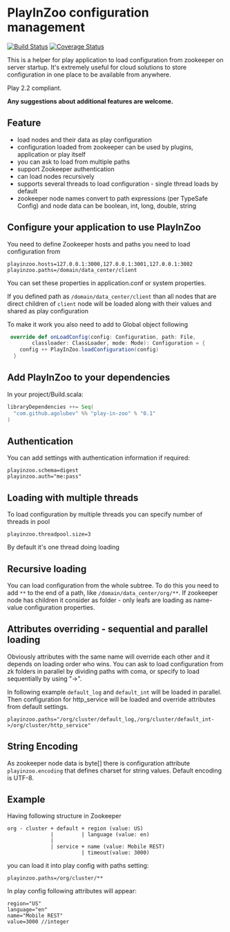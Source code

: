 # PlayInZoo configuration management 

[![Build Status](https://travis-ci.org/agolubev/playinzoo.svg?branch=master)](https://travis-ci.org/agolubev/playinzoo) [![Coverage Status](https://coveralls.io/repos/agolubev/playinzoo/badge.svg?branch=master)](https://coveralls.io/r/agolubev/playinzoo?branch=master)

This is a helper for play application to load configuration from zookeeper on server startup.
It's extremely useful for cloud solutions to store configuration in one place to be available from anywhere.

Play 2.2 compliant.

**Any suggestions about additional features are welcome.**

## Feature
 - load nodes and their data as play configuration 
 - configuration loaded from zookeeper can be used by plugins, application or play itself
 - you can ask to load from multiple paths
 - support Zookeeper authentication
 - can load nodes recursively
 - supports several threads to load configuration - single thread loads by default
 - zookeeper node names convert to path expressions (per TypeSafe Config) and node data can be 
 boolean, int, long, double, string
 
## Configure your application to use PlayInZoo
You need to define Zookeeper hosts and paths you need to load configuration from

```
playinzoo.hosts=127.0.0.1:3000,127.0.0.1:3001,127.0.0.1:3002
playinzoo.paths=/domain/data_center/client
```
You can set these properties in application.conf or system properties.

If you defined path as `/domain/data_center/client` than all nodes that are direct children of `client` node
will be loaded along with their values and shared as play configuration

To make it work you also need to add to Global object following

```scala
 override def onLoadConfig(config: Configuration, path: File, 
        classloader: ClassLoader, mode: Mode): Configuration = {
    config ++ PlayInZoo.loadConfiguration(config)
  }
```

## Add PlayInZoo to your dependencies
In your project/Build.scala:
```scala
libraryDependencies ++= Seq(
  "com.github.agolubev" %% "play-in-zoo" % "0.1"
)
```

## Authentication
You can add settings with authentication information if required:
```
playinzoo.schema=digest
playinzoo.auth="me:pass"
```

## Loading with multiple threads
To load configuration by multiple threads you can specify number of threads in pool
```
playinzoo.threadpool.size=3
```
By default it's one thread doing loading

## Recursive loading
You can load configuration from the whole subtree. To do this you need to add `**` to the 
end of a path, like `/domain/data_center/org/**`. If zookeeper node has children it consider as folder -
only leafs are loading as name-value configuration properties.

## Attributes overriding - sequential and parallel loading
Obviously attributes with the same name will override each other and it depends on loading order who wins.
You can ask to load configuration from zk folders in parallel by dividing paths with coma, or specify 
to load sequentially by using "->".

In following example `default_log` and `default_int` will be loaded in parallel. Then configuration for 
http_service will be loaded and override attributes from default settings.
```
playinzoo.paths="/org/cluster/default_log,/org/cluster/default_int->/org/cluster/http_service"
```

## String Encoding
As zookeeper node data is byte[] there is configuration attribute `playinzoo.encoding` that defines 
charset for string values. Default encoding is UTF-8.

## Example
Having following structure in Zookeeper
```
org - cluster + default + region (value: US)
              |         | language (value: en)
              |
              | service + name (value: Mobile REST)
                        | timeout(value: 3000)
``` 
you can load it into play config with paths setting:
```
playinzoo.paths=/org/cluster/**
```
In play config following attributes will appear:
```
region="US"
language="en"
name="Mobile REST"
value=3000 //integer
```
